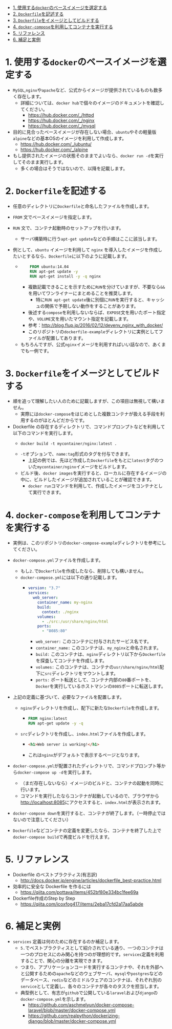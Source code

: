 - [1. 使用する`docker`のベースイメージを選定する](#1-%e4%bd%bf%e7%94%a8%e3%81%99%e3%82%8bdocker%e3%81%ae%e3%83%99%e3%83%bc%e3%82%b9%e3%82%a4%e3%83%a1%e3%83%bc%e3%82%b8%e3%82%92%e9%81%b8%e5%ae%9a%e3%81%99%e3%82%8b)
- [2. `Dockerfile`を記述する](#2-dockerfile%e3%82%92%e8%a8%98%e8%bf%b0%e3%81%99%e3%82%8b)
- [3. `Dockerfile`をイメージとしてビルドする](#3-dockerfile%e3%82%92%e3%82%a4%e3%83%a1%e3%83%bc%e3%82%b8%e3%81%a8%e3%81%97%e3%81%a6%e3%83%93%e3%83%ab%e3%83%89%e3%81%99%e3%82%8b)
- [4. `docker-compose`を利用してコンテナを実行する](#4-docker-compose%e3%82%92%e5%88%a9%e7%94%a8%e3%81%97%e3%81%a6%e3%82%b3%e3%83%b3%e3%83%86%e3%83%8a%e3%82%92%e5%ae%9f%e8%a1%8c%e3%81%99%e3%82%8b)
- [5. リファレンス](#5-%e3%83%aa%e3%83%95%e3%82%a1%e3%83%ac%e3%83%b3%e3%82%b9)
- [6. 補足と実例](#6-%e8%a3%9c%e8%b6%b3%e3%81%a8%e5%ae%9f%e4%be%8b)

# 1. 使用する`docker`のベースイメージを選定する

- `MySQL`,`nginx`や`apache`など、公式からイメージが提供されているものも数多く存在します。
  - 詳細については、`docker hub`で個々のイメージのドキュメントを確認してください。
    - https://hub.docker.com/_/httpd
    - https://hub.docker.com/_/nginx
    - https://hub.docker.com/_/mysql
- 目的に見合ったベースイメージが存在しない場合、`ubuntu`やその軽量版`alpine`などの基本OSのイメージを利用して作成します。
  - https://hub.docker.com/_/ubuntu/
  - https://hub.docker.com/_/alpine
- もし提供されたイメージの状態そのままでよいなら、`docker run -d`を実行してそのまま実行します。
  - 多くの場合はそうではないので、以降を記載します。

# 2. `Dockerfile`を記述する

- 任意のディレクトリに`Dockerfile`と命名したファイルを作成します。
- `FROM` 文でベースイメージを指定します。
- `RUN` 文で、コンテナ起動時のセットアップを行います。
  - サーバ構築時に行う`apt-get update`などの手順はここに該当します。
- 例として、`ubuntu` イメージを利用して `nginx` を導入したイメージを作成したいとするなら、`Dockerfile`に以下のように記載します。

  - ```dockerfile
        FROM ubuntu:14.04
        RUN apt-get update -y
        RUN apt-get install -y -q nginx
    ```
    - 複数記載できることを示すために`RUN`を分けていますが、不要なら`&&`を用いてワンライナーにまとめることを推奨します。
      - 特に`RUN apt-get update`後に別個に`RUN`を実行すると、キャッシュの関係で予期しない動作をすることがあります。
    - 後述する`compose`を利用しないならば、`EXPOSE`文を用いたポート指定や、`VOLUME`文を用いたマウント指定を記載します。
    - 参考：http://blog.flup.jp/2016/02/12/devenv_nginx_with_docker/
    - このリポジトリの`dockerfile-example`ディレクトリに実例としてファイルが配置してあります。
  - もちろんですが、公式`nginx`イメージを利用すればいい話なので、あくまでも一例です。

# 3. `Dockerfile`をイメージとしてビルドする

- 順を追って理解したい人のために記載しますが、この項目は無視して構いません。
  - 実際には`docker-compose`をはじめとした複数コンテナが扱える手段を利用するのがほとんどだからです。
- Dockerfile の存在するディレクトリで、コマンドプロンプトなどを利用して以下のコマンドを実行します。
  - ```
    docker build -t mycontainer/nginx:latest .
    ```
  - `-t`オプションで、`name:tag`形式のタグを付与できます。
    - 上記の例では、先ほど作成した`Dockerfile`をもとに`latest`タグのついた`mycontainer/nginx`イメージをビルドします。
  - ビルド後、`docker images`を実行すると、ローカルに存在するイメージの中に、ビルドしたイメージが追加されていることが確認できます。
    - `docker run`コマンドを利用して、作成したイメージをコンテナとして実行できます。

# 4. `docker-compose`を利用してコンテナを実行する

- 実例は、このリポジトリの`docker-compose-example`ディレクトリを参考にしてください。
- `docker-compose.yml`ファイルを作成します。
  - もし`2.`で`Dockerfile`を作成したなら、削除しても構いません。
  - `docker-compose.yml`には以下の通り記載します。
    - ```yaml
      version: "3.7"
      services:
        web_server:
          container_name: my-nginx
          build:
            context: ./nginx
          volumes:
            - ./src:/usr/share/nginx/html
          ports:
            - "8085:80"
      ```
      - `web_server:` このコンテナに付与されたサービス名です。
      - `container_name:` このコンテナは、`my_nginx`と命名されます。
      - `build:` このコンテナは、`nginx`ディレクトリ以下から`Dockerfile`を探査してコンテナを作成します。
      - `volumes:` このコンテナは、コンテナの`usr/share/nginx/html`配下に`src`ディレクトリをマウントします。
      - `ports:` ポート転送として、コンテナ内部の`80`番ポートを、`Docker`を実行しているホストマシンの`8085`ポートに転送します。
- 上記の定義に基づいて、必要なファイルを配置します。

  - `nginx`ディレクトリを作成し、配下に新たな`Dockerfile`を作成します。

    - ```dockerfile
      FROM nginx:latest
      RUN apt-get update -y -q
      ```

  - `src`ディレクトリを作成し、`index.html`ファイルを作成します。
    - ```html
      <h1>Web server is working!</h1>
      ```
    - これは`nginx`がデフォルトで表示するページとなります。

- `docker-compose.yml`が配置されたディレクトリで、コマンドプロンプト等から`docker-compose up -d`を実行します。
  - （まだ存在しないなら）イメージのビルドと、コンテナの起動を同時に行います。
  - コマンドを実行したならコンテナが起動しているので、ブラウザから[http://localhost:8085](http://localhost:8085)にアクセスすると、`index.html`が表示されます。
- `docker-compose down`を実行すると、コンテナが終了します。（一時停止ではないので注意してください）
- `Dockerfile`などコンテナの定義を変更したなら、コンテナを終了した上で`docker-compose build`で再度ビルドを行えます。

# 5. リファレンス

- Dockerfile のベストプラクティス(有志訳)
  - http://docs.docker.jp/engine/articles/dockerfile_best-practice.html
- 効率的に安全な Dockerfile を作るには
  - https://qiita.com/pottava/items/452bf80e334bc1fee69a
- Dockerfile作成のStep by Step
  - https://qiita.com/icoxfog417/items/2eba17cfd2a17aa5abde
# 6. 補足と実例

- `services` 定義は何のために存在するのか補足します。
  - `5.`でベストプラクティスとして紹介されている通り、一つのコンテナは一つのプロセスにのみ関心を持つのが理想的です。`services`定義を利用することで、関心の分離を実現できます。
  - つまり、アプリケーションコードを実行するコンテナや、それを外部へと公開するための`apache`などのウェブサーバ、`mysql`や`postgres`などのデータベース、`redis`などのミドルウェアのコンテナは、それぞれ別の`service`として定義し、各々のコンテナが各々のタスクを担当します。
  - 典型例として、有志が`github`で公開している`laravel`および`django`の`docker-compose.yml`を示します。
    - https://github.com/aschmelyun/docker-compose-laravel/blob/master/docker-compose.yml
    - https://github.com/realpython/dockerizing-django/blob/master/docker-compose.yml
